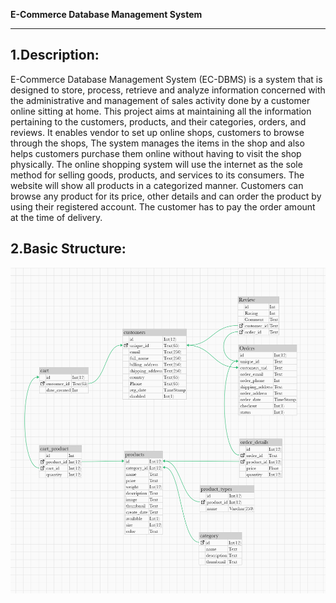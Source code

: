 **E-Commerce Database Management System**


---

1.Description: 
---
E-Commerce Database Management System (EC-DBMS) is a system that is designed to store, process, retrieve and analyze information concerned with the administrative and management of sales activity done by a customer online sitting at home. This project aims at maintaining all the information pertaining to the customers, products, and their categories, orders, and reviews. It enables vendor to set up online shops, customers to browse through the shops, The system manages the items in the shop and also helps customers purchase them online without having to visit the shop physically. The online shopping system will use the internet as the sole method for selling goods, products, and services to its consumers. The website will show all products in a categorized manner. Customers can browse any product for its price, other details and can order the product by using their registered account. The customer has to pay the order amount at the time of delivery.

2.Basic Structure:
---
![alt text](https://github.com/brel01/test/blob/main/erd2.png)
